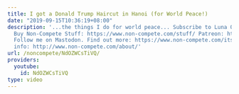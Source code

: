 ```yaml
---
title: I got a Donald Trump Haircut in Hanoi (for World Peace!)
date: "2019-09-15T10:36:19+08:00"
description: '...the things I do for world peace... Subscribe to Luna Oi: https://www.youtube.com/lunaoi
  Buy Non-Compete Stuff: https://www.non-compete.com/stuff/ Patreon: https://patreon.com/noncompete
  Follow me on Mastodon. Find out more: https://www.non-compete.com/its-time-... Facebook/Twitter/Email
  info: http://www.non-compete.com/about/'
url: /noncompete/NdOZWCsTiVQ/
providers:
  youtube:
    id: NdOZWCsTiVQ
type: video
---
```

